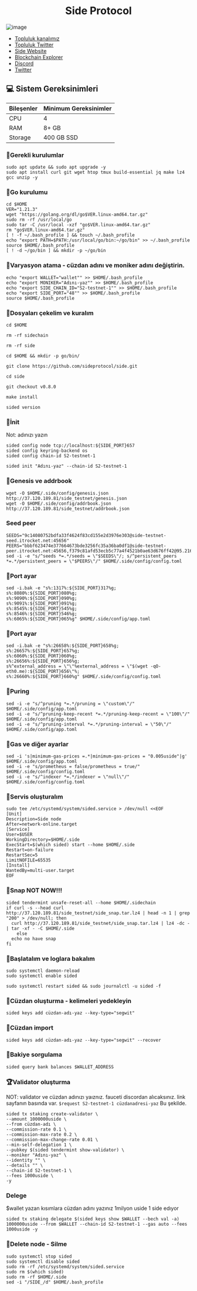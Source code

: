 <h1 align="center"> Side Protocol </h1>


![image](https://github.com/Core-Node-Team/Testnet-TR/assets/91562185/00bf3951-733f-42d5-8f41-9bc67c06a6e8)



 * [Topluluk kanalımız](https://t.me/corenodechat)<br>
 * [Topluluk Twitter](https://twitter.com/corenodeHQ)<br>
 * [Side Website](https://side.one)<br>
 * [Blockchain Explorer](https://explorer.corenodehq.com/side/staking)<br>
 * [Discord](https://discord.gg/sideprotocol)<br>
 * [Twitter](https://twitter.com/SideProtocol)<br>

## 💻 Sistem Gereksinimleri
| Bileşenler | Minimum Gereksinimler | 
| ------------ | ------------ |
| CPU |	4|
| RAM	| 8+ GB |
| Storage	| 400 GB SSD |




### 🚧Gerekli kurulumlar
```
sudo apt update && sudo apt upgrade -y
sudo apt install curl git wget htop tmux build-essential jq make lz4 gcc unzip -y
```

### 🚧Go kurulumu
```
cd $HOME
VER="1.21.3"
wget "https://golang.org/dl/go$VER.linux-amd64.tar.gz"
sudo rm -rf /usr/local/go
sudo tar -C /usr/local -xzf "go$VER.linux-amd64.tar.gz"
rm "go$VER.linux-amd64.tar.gz"
[ ! -f ~/.bash_profile ] && touch ~/.bash_profile
echo "export PATH=$PATH:/usr/local/go/bin:~/go/bin" >> ~/.bash_profile
source $HOME/.bash_profile
[ ! -d ~/go/bin ] && mkdir -p ~/go/bin
```
### 🚧Varyasyon atama - cüzdan adını ve moniker adını değiştirin.
```
echo "export WALLET="wallet"" >> $HOME/.bash_profile
echo "export MONIKER="Adını-yaz"" >> $HOME/.bash_profile
echo "export SIDE_CHAIN_ID="S2-testnet-1"" >> $HOME/.bash_profile
echo "export SIDE_PORT="48"" >> $HOME/.bash_profile
source $HOME/.bash_profile
```
### 🚧Dosyaları çekelim ve kuralım
```
cd $HOME

rm -rf sidechain

rm -rf side

cd $HOME && mkdir -p go/bin/

git clone https://github.com/sideprotocol/side.git

cd side

git checkout v0.8.0

make install

sided version
```
### 🚧İnit
Not: adınızı yazın 
```
sided config node tcp://localhost:${SIDE_PORT}657
sided config keyring-backend os
sided config chain-id S2-testnet-1
```
```
sided init "Adını-yaz" --chain-id S2-testnet-1
```
### 🚧Genesis ve addrbook
```
wget -O $HOME/.side/config/genesis.json http://37.120.189.81/side_testnet/genesis.json
wget -O $HOME/.side/config/addrbook.json http://37.120.189.81/side_testnet/addrbook.json
```
### Seed peer
```
SEEDS="9c14080752bdfa33f4624f83cd155e2d3976e303@side-testnet-seed.itrocket.net:45656"
PEERS="bbbf623474e377664673bde3256fc35a36ba0df1@side-testnet-peer.itrocket.net:45656,f379c81afd53ecb5c77a4f4521b0ae63d676ff42@95.216.246.20:36656,d2f461128781967d73aaecd9b8299c1bc817ec2f@5.104.86.185:656,572a44f91202908f5057ebdbb8a616bdb1f79498@65.109.113.228:60756,a70265a28a06e5a7d525920514ae17406dbeffd0@104.236.66.76:26656,027ef6300590b1ca3a2b92a274247e24537bd9c9@65.109.65.248:49656,91ae0fe0e7298b1fa5ce4ed06ce7afc1435d8be3@159.203.79.119:26656,2803ac0536102d14d1231ee2ba2401220e6e5161@188.40.66.173:26356,87a70a7d6302a288dd00ee6c09e840b123260190@78.46.79.238:11356,453a0a58f8e189d1682b3b3daefb4bfe3ca44c03@144.217.68.182:26356,dbe7d91d84f183cf26409cc42eb0c2a2c67de62a@167.235.178.134:26356"
sed -i -e "s/^seeds *=.*/seeds = \"$SEEDS\"/; s/^persistent_peers *=.*/persistent_peers = \"$PEERS\"/" $HOME/.side/config/config.toml
```
### 🚧Port ayar
```
sed -i.bak -e "s%:1317%:${SIDE_PORT}317%g;
s%:8080%:${SIDE_PORT}080%g;
s%:9090%:${SIDE_PORT}090%g;
s%:9091%:${SIDE_PORT}091%g;
s%:8545%:${SIDE_PORT}545%g;
s%:8546%:${SIDE_PORT}546%g;
s%:6065%:${SIDE_PORT}065%g" $HOME/.side/config/app.toml
```
### 🚧Port ayar
```
sed -i.bak -e "s%:26658%:${SIDE_PORT}658%g;
s%:26657%:${SIDE_PORT}657%g;
s%:6060%:${SIDE_PORT}060%g;
s%:26656%:${SIDE_PORT}656%g;
s%^external_address = \"\"%external_address = \"$(wget -qO- eth0.me):${SIDE_PORT}656\"%;
s%:26660%:${SIDE_PORT}660%g" $HOME/.side/config/config.toml
```
### 🚧Puring
```
sed -i -e "s/^pruning *=.*/pruning = \"custom\"/" $HOME/.side/config/app.toml
sed -i -e "s/^pruning-keep-recent *=.*/pruning-keep-recent = \"100\"/" $HOME/.side/config/app.toml
sed -i -e "s/^pruning-interval *=.*/pruning-interval = \"50\"/" $HOME/.side/config/app.toml
```
### 🚧Gas ve diğer ayarlar
```
sed -i 's|minimum-gas-prices =.*|minimum-gas-prices = "0.005uside"|g' $HOME/.side/config/app.toml
sed -i -e "s/prometheus = false/prometheus = true/" $HOME/.side/config/config.toml
sed -i -e "s/^indexer *=.*/indexer = \"null\"/" $HOME/.side/config/config.toml
```
### 🚧Servis oluşturalım
```
sudo tee /etc/systemd/system/sided.service > /dev/null <<EOF
[Unit]
Description=Side node
After=network-online.target
[Service]
User=$USER
WorkingDirectory=$HOME/.side
ExecStart=$(which sided) start --home $HOME/.side
Restart=on-failure
RestartSec=5
LimitNOFILE=65535
[Install]
WantedBy=multi-user.target
EOF
```
### 🚧Snap    NOT NOW!!!
```
sided tendermint unsafe-reset-all --home $HOME/.sidechain
if curl -s --head curl http://37.120.189.81/side_testnet/side_snap.tar.lz4 | head -n 1 | grep "200" > /dev/null; then
  curl http://37.120.189.81/side_testnet/side_snap.tar.lz4 | lz4 -dc - | tar -xf - -C $HOME/.side
    else
  echo no have snap
fi
```
### 🚧Başlatalım ve loglara bakalım
```
sudo systemctl daemon-reload
sudo systemctl enable sided
```
```
sudo systemctl restart sided && sudo journalctl -u sided -f
```
### 🚧Cüzdan oluşturma - kelimeleri yedekleyin
```
sided keys add cüzdan-adı-yaz --key-type="segwit"
```
### 🚧Cüzdan import
```
sided keys add cüzdan-adı-yaz --key-type="segwit" --recover
```
### 🚧Bakiye sorgulama
```
sided query bank balances $WALLET_ADDRESS
```
### 🏆Validator oluşturma
NOT: validator ve cüzdan adınızı yaıznız. fauceti discordan alıcaksınız. link sayfanın basında var. `$request S2-testnet-1 cüzdanadresi-yaz` Bu şekilde.
```
sided tx staking create-validator \
--amount 1000000uside \
--from cüzdan-adı \
--commission-rate 0.1 \
--commission-max-rate 0.2 \
--commission-max-change-rate 0.01 \
--min-self-delegation 1 \
--pubkey $(sided tendermint show-validator) \
--moniker "Adını-yaz" \
--identity "" \
--details "" \
--chain-id S2-testnet-1 \
--fees 1000uside \
-y
```
### Delege
$wallet yazan kısımlara cüzdan adını yazınız  1milyon uside 1 side edıyor
```
sided tx staking delegate $(sided keys show $WALLET --bech val -a) 1000000uside --from $WALLET --chain-id S2-testnet-1 --gas auto --fees 1000uside -y
```
### 🚧Delete node - Silme
```
sudo systemctl stop sided
sudo systemctl disable sided
sudo rm -rf /etc/systemd/system/sided.service
sudo rm $(which sided)
sudo rm -rf $HOME/.side
sed -i "/SIDE_/d" $HOME/.bash_profile
```
